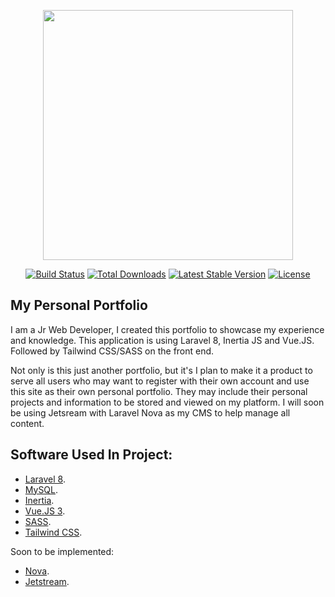 <p align="center"><a href="https://laravel.com" target="_blank"><img src="https://raw.githubusercontent.com/laravel/art/master/logo-lockup/5%20SVG/2%20CMYK/1%20Full%20Color/laravel-logolockup-cmyk-red.svg" width="400"></a></p>

<p align="center">
<a href="https://travis-ci.org/laravel/framework"><img src="https://travis-ci.org/laravel/framework.svg" alt="Build Status"></a>
<a href="https://packagist.org/packages/laravel/framework"><img src="https://img.shields.io/packagist/dt/laravel/framework" alt="Total Downloads"></a>
<a href="https://packagist.org/packages/laravel/framework"><img src="https://img.shields.io/packagist/v/laravel/framework" alt="Latest Stable Version"></a>
<a href="https://packagist.org/packages/laravel/framework"><img src="https://img.shields.io/packagist/l/laravel/framework" alt="License"></a>
</p>

## My Personal Portfolio

I am a Jr Web Developer, I created this portfolio to showcase my experience and knowledge. This application is using Laravel 8, Inertia JS and Vue.JS. Followed by Tailwind CSS/SASS on the front end.

Not only is this just another portfolio, but it's I plan to make it a product to serve all users who may want to register with their own account and use this site as their own personal portfolio. They may include their personal projects and information to be stored and viewed on my platform. I will soon be using Jetsream with Laravel Nova as my CMS to help manage all content.

## Software Used In Project:

- [Laravel 8](https://laravel.com).
- [MySQL](https://www.mysql.com).
- [Inertia](https://inertiajs.com).
- [Vue.JS 3](https://v3.vuejs.org).
- [SASS](https://sass-lang.com).
- [Tailwind CSS](https://tailwindcss.com).

Soon to be implemented:
- [Nova](https://nova.laravel.com/docs/1.0/installation.html).
- [Jetstream](https://jetstream.laravel.com/2.x/introduction.html).
